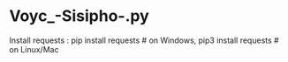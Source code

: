 # Voyc_-Sisipho-.py
Install requests : pip install requests # on Windows, pip3 install requests # on Linux/Mac
